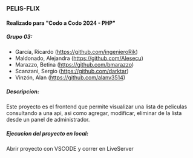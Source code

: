 ### PELIS-FLIX
#### Realizado para "Codo a Codo 2024 - PHP" 
##### Grupo 03:
- García, Ricardo (https://github.com/ingenieroRik)
- Maldonado, Alejandra (https://github.com/Alesecu)
- Marazzo, Betina (https://github.com/bmarazzo)
- Scanzani, Sergio (https://github.com/darktar)
- Vinzón, Alan (https://github.com/alanv3514)

##### Descripcion:
Este proyecto es el frontend que permite visualizar una lista de peliculas consultando a una api, asi como agregar, modificar, eliminar de la lista desde un panel de administrador.

##### Ejecucion del proyecto en local:
Abrir proyecto con VSCODE y correr en LiveServer


